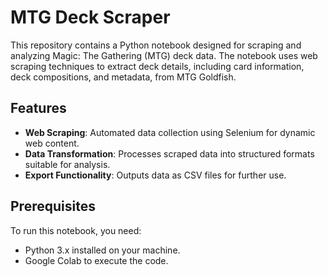 # MTG Deck Scraper

This repository contains a Python notebook designed for scraping and analyzing Magic: The Gathering (MTG) deck data. The notebook uses web scraping techniques to extract deck details, including card information, deck compositions, and metadata, from MTG Goldfish.

## Features

- **Web Scraping**: Automated data collection using Selenium for dynamic web content.
- **Data Transformation**: Processes scraped data into structured formats suitable for analysis.
- **Export Functionality**: Outputs data as CSV files for further use.

## Prerequisites

To run this notebook, you need:

- Python 3.x installed on your machine.
- Google Colab to execute the code.
